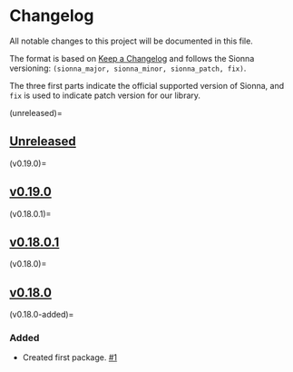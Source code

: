 # Changelog

All notable changes to this project will be documented in this file.

The format is based on [Keep a Changelog](https://keepachangelog.com/en/1.0.0/)
and follows the Sionna versioning:
`(sionna_major, sionna_minor, sionna_patch, fix)`.

The three first parts indicate the official supported version of
Sionna, and `fix` is used to indicate patch version
for our library.

<!-- start changelog -->

(unreleased)=
## [Unreleased](https://github.com/jeertmans/sionna-vispy/compare/v0.19.0...HEAD)

(v0.19.0)=
## [v0.19.0](https://github.com/jeertmans/sionna-vispy/compare/v0.18.0.1...v0.19.0)

(v0.18.0.1)=
## [v0.18.0.1](https://github.com/jeertmans/sionna-vispy/compare/v0.18.0...v0.18.0.1)

(v0.18.0)=
## [v0.18.0](https://github.com/jeertmans/sionna-vispy/commits/v0.18.0)

(v0.18.0-added)=
### Added

- Created first package.
  [#1](https://github.com/jeertmans/sionna-vispy/pull/1)

<!-- end changelog -->
